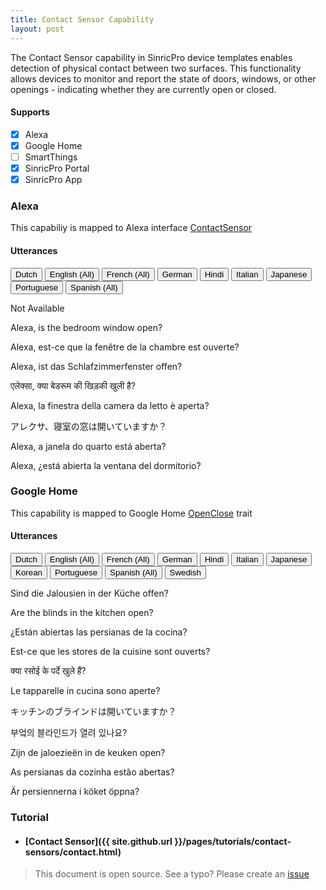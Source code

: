 ```yaml
---
title: Contact Sensor Capability
layout: post
---
```


The Contact Sensor capability in SinricPro device templates enables detection of physical contact between two surfaces. This functionality allows devices to monitor and report the state of doors, windows, or other openings - indicating whether they are currently open or closed.

#### Supports
 - [x]  Alexa
 - [x]  Google Home
 - [ ]  SmartThings
 - [x]  SinricPro Portal
 - [x]  SinricPro App

### Alexa 

This capabiliy is mapped to Alexa interface [ContactSensor](https://developer.amazon.com/en-US/docs/alexa/device-apis/alexa-contactsensor.html)

#### Utterances

<!-- Alexa Language Tabs -->
<div class="tab">
  <button class="tablinks active" onclick="openLanguage(event, 'alexa-nl-NL')">Dutch</button>
  <button class="tablinks" onclick="openLanguage(event, 'alexa-en-US')">English (All)</button>
  <button class="tablinks" onclick="openLanguage(event, 'alexa-fr-FR')">French (All)</button>
  <button class="tablinks" onclick="openLanguage(event, 'alexa-de-DE')">German</button>  
  <button class="tablinks" onclick="openLanguage(event, 'alexa-hi-IN')">Hindi</button>
  <button class="tablinks" onclick="openLanguage(event, 'alexa-it-IT')">Italian</button>  
  <button class="tablinks" onclick="openLanguage(event, 'alexa-ja-JP')">Japanese</button>
  <button class="tablinks" onclick="openLanguage(event, 'alexa-pt-BR')">Portuguese</button>
  <button class="tablinks" onclick="openLanguage(event, 'alexa-es-ES')">Spanish (All)</button>
</div>

<div id="alexa-nl-NL" class="tabcontent" style="display: block;"> 
    <p>Not Available</p>
</div>

<div id="alexa-en-US" class="tabcontent"> 
    <p>Alexa, is the bedroom window open?</p>
</div>

<div id="alexa-fr-FR" class="tabcontent"> 
    <p>Alexa, est-ce que la fenêtre de la chambre est ouverte?</p> 
</div>

<div id="alexa-de-DE" class="tabcontent"> 
    <p>Alexa, ist das Schlafzimmerfenster offen?</p>
</div>

<div id="alexa-hi-IN" class="tabcontent"> 
    <p>एलेक्सा, क्या बेडरूम की खिड़की खुली है?</p>
</div>

<div id="alexa-it-IT" class="tabcontent"> 
    <p>Alexa, la finestra della camera da letto è aperta?</p>
</div>

<div id="alexa-ja-JP" class="tabcontent"> 
    <p>アレクサ、寝室の窓は開いていますか？</p>
</div>

<div id="alexa-pt-BR" class="tabcontent"> 
    <p>Alexa, a janela do quarto está aberta?</p>
</div>

<div id="alexa-es-ES" class="tabcontent"> 
    <p>Alexa, ¿está abierta la ventana del dormitorio?</p>
</div>
 

### Google Home

This capability is mapped to Google Home [OpenClose](https://developers.home.google.com/cloud-to-cloud/traits/openclose) trait

#### Utterances

<!-- Google Home Language Tabs -->
<div class="tab">
  <button class="tablinks active" onclick="openLanguage(event, 'gh-nl-NL')">Dutch</button>
  <button class="tablinks" onclick="openLanguage(event, 'gh-en-US')">English (All)</button>
  <button class="tablinks" onclick="openLanguage(event, 'gh-fr-FR')">French (All)</button>
  <button class="tablinks" onclick="openLanguage(event, 'gh-de-DE')">German</button>  
  <button class="tablinks" onclick="openLanguage(event, 'gh-hi-IN')">Hindi</button>
  <button class="tablinks" onclick="openLanguage(event, 'gh-it-IT')">Italian</button>
  <button class="tablinks" onclick="openLanguage(event, 'gh-ja-JP')">Japanese</button>
  <button class="tablinks" onclick="openLanguage(event, 'gh-ko-KR')">Korean</button>
  <button class="tablinks" onclick="openLanguage(event, 'gh-pt-BR')">Portuguese</button>
  <button class="tablinks" onclick="openLanguage(event, 'gh-es-ES')">Spanish (All)</button>
  <button class="tablinks" onclick="openLanguage(event, 'gh-sv-SE')">Swedish</button>
</div>

<div id="gh-de-DE" class="tabcontent"> 
    <p>Sind die Jalousien in der Küche offen?</p>
</div>

<div id="gh-en-US" class="tabcontent">
    <p>Are the blinds in the kitchen open?</p>  
</div>

<div id="gh-es-ES" class="tabcontent">
    <p>¿Están abiertas las persianas de la cocina?</p>
</div>

<div id="gh-fr-FR" class="tabcontent">
    <p>Est-ce que les stores de la cuisine sont ouverts?</p>
</div>

<div id="gh-hi-IN" class="tabcontent">
    <p>क्या रसोई के पर्दे खुले हैं?</p>
</div>

<div id="gh-it-IT" class="tabcontent">
    <p>Le tapparelle in cucina sono aperte?</p>
</div>

<div id="gh-ja-JP" class="tabcontent">
    <p>キッチンのブラインドは開いていますか？</p>
</div>

<div id="gh-ko-KR" class="tabcontent">
    <p>부엌의 블라인드가 열려 있나요?</p>
</div>

<div id="gh-nl-NL" class="tabcontent" style="display: block;">
    <p>Zijn de jaloezieën in de keuken open?</p>
</div>

<div id="gh-pt-BR" class="tabcontent">
    <p>As persianas da cozinha estão abertas?</p>
</div>

<div id="gh-sv-SE" class="tabcontent">
    <p>Är persiennerna i köket öppna?</p>
</div>
 
### Tutorial
- #### [Contact Sensor]({{ site.github.url }}/pages/tutorials/contact-sensors/contact.html) 


> This document is open source. See a typo? Please create an [issue](https://github.com/sinricpro/help-docs)